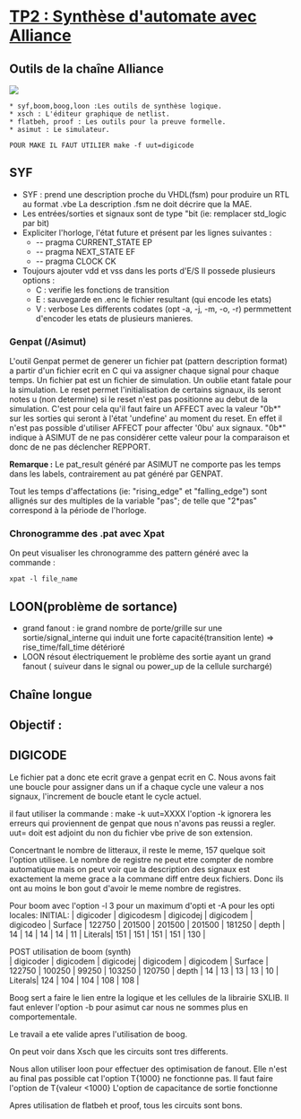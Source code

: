 # [TP2 : Synthèse d'automate avec Alliance](https://www-soc.lip6.fr/trac/sesi-tools/wiki/MOCCA-TP2-2019)

## Outils de la chaîne Alliance

![](https://www-soc.lip6.fr/trac/sesi-tools/raw-attachment/wiki/MOCCA-TP2-2019/synthese_alliance.jpg)

	* syf,boom,boog,loon :Les outils de synthèse logique.
	* xsch : L'éditeur graphique de netlist.
	* flatbeh, proof : Les outils pour la preuve formelle.
	* asimut : Le simulateur.

	POUR MAKE IL FAUT UTILIER make -f uut=digicode
	
## SYF
* SYF : prend une description proche du VHDL(fsm) pour produire un RTL au format .vbe
	La description .fsm ne doit décrire que la MAE.
* Les entrées/sorties et signaux sont de type "bit (ie: remplacer std_logic par bit)
* Expliciter l'horloge, l'état future et présent par les lignes suivantes :
	*  -- pragma CURRENT_STATE EP
	*  -- pragma NEXT_STATE EF
	*  -- pragma CLOCK CK
* Toujours ajouter vdd et vss dans les ports d'E/S
Il possede plusieurs options :
	* C : verifie les fonctions de transition
	* E : sauvegarde en .enc le fichier resultant (qui encode les etats)
	* V : verbose
Les differents codates (opt -a, -j, -m, -o, -r) permmettent d'encoder les etats
de plusieurs manieres.

### Genpat (/Asimut)
L'outil Genpat permet de generer un fichier pat (pattern description format) a
partir d'un fichier ecrit en C qui va assigner chaque signal pour chaque temps.
Un fichier pat est un fichier de simulation. Un oublie etant fatale pour la simulation.
Le reset permet l'initialisation de certains signaux, ils seront notes u (non
determine) si le reset n'est pas positionne au debut de la simulation. C'est pour cela qu'il faut faire un AFFECT avec la valeur "0b*" sur les sorties qui seront à l'état 'undefine' au moment du reset. En effet il n'est pas possible d'utiliser AFFECT pour affecter '0bu' aux signaux.
"0b*" indique à ASIMUT de ne pas considérer cette valeur pour la comparaison et donc de ne pas déclencher REPPORT.

**Remarque :** Le pat_result généré par ASIMUT ne comporte pas les temps dans les labels, contrairement au pat généré par GENPAT.

Tout les temps d'affectations (ie: "rising_edge" et "falling_edge") sont allignés sur des multiples de la variable "pas"; de telle que "2*pas" correspond à la période de l'horloge.

### Chronogramme des .pat avec Xpat
On peut visualiser les chronogramme des pattern généré avec la commande :
	
	xpat -l file_name


## LOON(problème de sortance)

* grand fanout : ie grand nombre de porte/grille sur une sortie/signal_interne qui induit une forte capacité(transition lente) => rise_time/fall_time détérioré
* LOON résout électriquement le problème des sortie ayant un grand fanout ( suiveur dans le signal ou power_up de la cellule surchargé)

## Chaîne longue

## Objectif :

## DIGICODE
Le fichier pat a donc ete ecrit grave a genpat ecrit en C. Nous avons fait une
boucle pour assigner dans un if a chaque cycle une valeur a nos signaux,
l'increment de boucle etant le cycle actuel.

il faut utiliser la commande : make -k uut=XXXX
l'option -k ignorera les erreurs qui proviennent de genpat que nous n'avons pas
reussi a regler. uut= doit est adjoint du non du fichier vbe prive de son
extension.

Concertnant le nombre de litteraux, il reste le meme, 157 quelque soit l'option
utilisee. Le nombre de registre ne peut etre compter de nombre automatique mais
on peut voir que la description des signaux est exactement la meme grace a la
commane diff entre deux fichiers. Donc ils ont au moins le bon gout d'avoir le
meme nombre de registres.

Pour boom avec l'option -l 3 pour un maximum d'opti et -A pour les opti locales:
INITIAL:
		|	digicoder	|	digicodesm	|	digicodej	|	digicodem	|	digicodeo	|
Surface	|	122750		|	201500		|   201500		|   201500		|	181250		|
depth	|	14			|	14			|   14          |   14			|   11			|
Literals|	151			|	151			|   151			|   151			|   130			|
                                                                                          
POST utilisation de boom (synth)                                                          
		|	digicoder	|	digicodem	|	digicodej	|	digicodem	|	digicodem	|
Surface	|	122750		|	100250	    |   99250       |   103250		|	120750		|
depth	|	14			|	13          |   13			|	13			|	10			|
Literals|	124			|	104         |   104			|	108			|	108			|

Boog sert a faire le lien entre la logique et les cellules de la librairie
SXLIB.
Il faut enlever l'option -b pour asimut car nous ne sommes plus en
comportementale.

Le travail a ete valide apres l'utilisation de boog.

On peut voir dans Xsch que les circuits sont tres differents.

Nous allon utiliser loon pour effectuer des optimisation de fanout. Elle n'est
au final pas possible cat l'option T{1000} ne fonctionne pas. Il faut faire
l'option de T{valeur <1000}
L'option de capacitance de sortie fonctionne

Apres utilisation de flatbeh et proof, tous les circuits sont bons.
